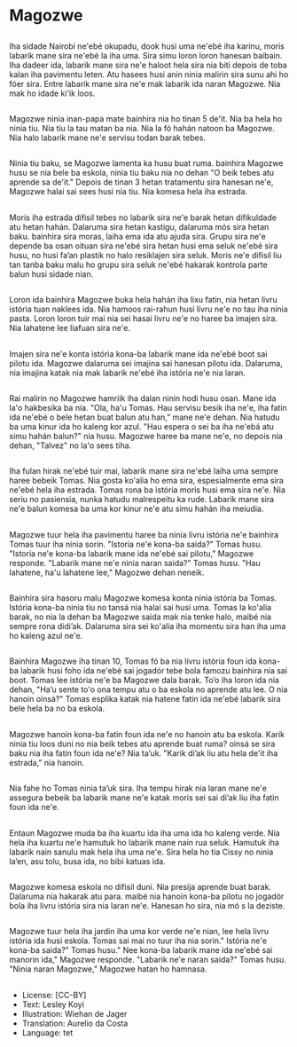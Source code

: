 # Magozwe

##
Iha sidade Nairobi ne'ebé okupadu, dook husi uma ne'ebé iha karinu, moris labarik mane sira ne'ebé la iha uma. Sira simu loron loron hanesan baibain. Iha dadeer ida, labarik mane sira ne'e haloot hela sira nia biti depois de toba kalan iha pavimentu leten. Atu hasees husi anin ninia malirin sira sunu ahi ho fóer sira. Entre labarik mane sira ne'e mak labarik ida naran Magozwe. Nia mak ho idade ki'ik loos.

##
Magozwe ninia inan-papa mate bainhira nia ho tinan 5 de'it. Nia ba hela ho ninia tiu. Nia tiu la tau matan ba nia. Nia la fó hahán natoon ba Magozwe. Nia halo labarik mane ne'e servisu todan barak tebes.

##
Ninia tiu baku, se Magozwe lamenta ka husu buat ruma. bainhira Magozwe husu se nia bele ba eskola, ninia tiu baku nia no dehan "O beik tebes atu aprende sa de'it." Depois de tinan 3 hetan tratamentu sira hanesan ne'e, Magozwe halai sai sees husi nia tiu. Nia komesa hela iha estrada.

##
Moris iha estrada difisil tebes no labarik sira ne'e barak hetan difikuldade atu hetan hahán. Dalaruma sira hetan kastigu, dalaruma mós sira hetan baku. bainhira sira moras, laiha ema ida atu ajuda sira. Grupu sira ne'e depende ba osan oituan sira ne'ebé sira hetan husi ema seluk ne'ebé sira husu, no husi fa’an plastik no halo resiklajen sira seluk. Moris ne'e difisil liu tan tanba baku malu ho grupu sira seluk ne'ebé hakarak kontrola parte balun husi sidade nian.

##
Loron ida bainhira Magozwe buka hela hahán iha lixu fatin, nia hetan livru istória tuan naklees ida. Nia hamoos rai-rahun husi livru ne'e no tau iha ninia pasta. Loron loron tuir mai nia sei hasai livru ne'e no haree ba imajen sira. Nia lahatene lee liafuan sira ne'e.

##
Imajen sira ne'e konta istória kona-ba labarik mane ida ne'ebé boot sai pilotu ida. Magozwe dalaruma sei imajina sai hanesan pilotu ida. Dalaruma, nia imajina katak nia mak labarik ne'ebé iha istória ne'e nia laran.

##
Rai malirin no Magozwe hamriik iha dalan ninin hodi husu osan. Mane ida la'o hakbesika ba nia. "Ola, ha'u Tomas. Hau servisu besik iha ne'e, iha fatin ida ne'ebé o bele hetan buat balun atu han," mane ne'e dehan. Nia hatudu ba uma kinur ida ho kaleng kor azul. "Hau espera o sei ba iha ne'ebá atu simu hahán balun?" nia husu. Magozwe haree ba mane ne'e, no depois nia dehan, "Talvez" no la'o sees tiha.

##
Iha fulan hirak ne'ebé tuir mai, labarik mane sira ne'ebé laiha uma sempre haree bebeik Tomas. Nia gosta ko'alia ho ema sira, espesialmente ema sira ne'ebé hela iha estrada. Tomas rona ba istória moris husi ema sira ne'e. Nia seriu no pasiensia, nunka hatudu malrespeitu ka rude. Labarik mane sira ne'e balun komesa ba uma kor kinur ne'e atu simu hahán iha meiudia.

##
Magozwe tuur hela iha pavimentu haree ba ninia livru istória ne'e bainhira Tomas tuur iha ninia sorin. "Istoria ne'e kona-ba saida?" Tomas husu. "Istoria ne'e kona-ba labarik mane ida ne'ebé sai pilotu," Magozwe responde. "Labarik mane ne'e ninia naran saida?" Tomas husu. "Hau lahatene, ha'u lahatene lee," Magozwe dehan neneik.

##
Bainhira sira hasoru malu Magozwe komesa konta ninia istória ba Tomas. Istória kona-ba ninia tiu no tansá nia halai sai husi uma. Tomas la ko'alia barak, no nia la dehan ba Magozwe saida mak nia tenke halo, maibé nia sempre rona didi’ak. Dalaruma sira sei ko'alia iha momentu sira han iha uma ho kaleng azul ne'e.

##
Bainhira Magozwe iha tinan 10, Tomas fó ba nia livru istória foun ida kona-ba labarik husi foho ida ne'ebé sai jogadór tebe bola famozu bainhira nia sai boot. Tomas lee istória ne'e ba Magozwe dala barak. To’o iha loron ida nia dehan, "Ha’u sente to'o ona tempu atu o ba eskola no aprende atu lee. O nia hanoin oinsá?" Tomas esplika katak nia hatene fatin ida ne'ebé labarik sira bele hela ba no ba eskola.

##
Magozwe hanoin kona-ba fatin foun ida ne'e no hanoin atu ba eskola. Karik ninia tiu loos duni no nia beik tebes atu aprende buat ruma? oinsá se sira baku nia iha fatin foun ida ne'e? Nia ta’uk. "Karik di’ak liu atu hela de'it iha estrada," nia hanoin.

##
Nia fahe ho Tomas ninia ta’uk sira. Iha tempu hirak nia laran mane ne'e assegura bebeik ba labarik mane ne'e katak moris sei sai di’ak liu iha fatin foun ida ne'e.

##
Entaun Magozwe muda ba iha kuartu ida iha uma ida ho kaleng verde. Nia hela iha kuartu ne'e hamutuk ho labarik mane nain rua seluk. Hamutuk iha labarik nain sanulu mak hela iha uma ne'e. Sira hela ho tia Cissy no ninia la’en, asu tolu, busa ida, no bibi katuas ida.

##
Magozwe komesa eskola no difisil duni. Nia presija aprende buat barak. Dalaruma nia hakarak atu para. maibé nia hanoin kona-ba pilotu no jogadór bola iha livru istória sira nia laran ne'e. Hanesan ho sira, nia mó s la deziste.

##
Magozwe tuur hela iha jardin iha uma kor verde ne'e nian, lee hela livru istória ida husi eskola. Tomas sai mai no tuur iha nia sorin." Istória ne'e kona-ba saida?" Tomas husu." Nee kona-ba labarik mane ida ne'ebé sai manorin ida," Magozwe responde. "Labarik ne'e naran saida?" Tomas husu. "Ninia naran Magozwe," Magozwe hatan ho hamnasa.

##
* License: [CC-BY]
* Text: Lesley Koyi
* Illustration: Wiehan de Jager
* Translation: Aurelio da Costa
* Language: tet
